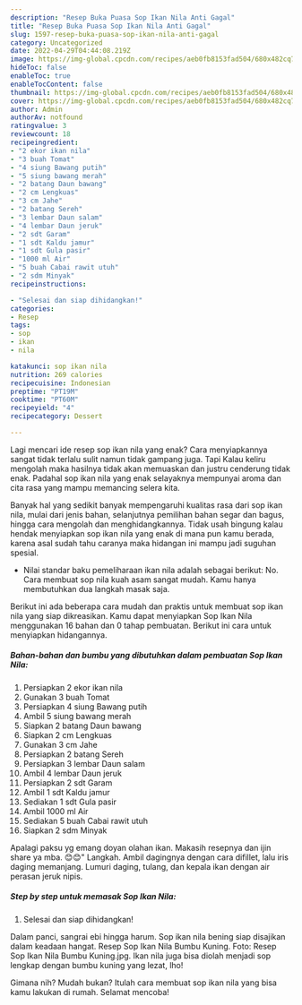 ```yaml
---
description: "Resep Buka Puasa Sop Ikan Nila Anti Gagal"
title: "Resep Buka Puasa Sop Ikan Nila Anti Gagal"
slug: 1597-resep-buka-puasa-sop-ikan-nila-anti-gagal
category: Uncategorized
date: 2022-04-29T04:44:08.219Z
image: https://img-global.cpcdn.com/recipes/aeb0fb8153fad504/680x482cq70/sop-ikan-nila-foto-resep-utama.jpg
hideToc: false
enableToc: true
enableTocContent: false
thumbnail: https://img-global.cpcdn.com/recipes/aeb0fb8153fad504/680x482cq70/sop-ikan-nila-foto-resep-utama.jpg
cover: https://img-global.cpcdn.com/recipes/aeb0fb8153fad504/680x482cq70/sop-ikan-nila-foto-resep-utama.jpg
author: Admin
authorAv: notfound
ratingvalue: 3
reviewcount: 18
recipeingredient:
- "2 ekor ikan nila"
- "3 buah Tomat"
- "4 siung Bawang putih"
- "5 siung bawang merah"
- "2 batang Daun bawang"
- "2 cm Lengkuas"
- "3 cm Jahe"
- "2 batang Sereh"
- "3 lembar Daun salam"
- "4 lembar Daun jeruk"
- "2 sdt Garam"
- "1 sdt Kaldu jamur"
- "1 sdt Gula pasir"
- "1000 ml Air"
- "5 buah Cabai rawit utuh"
- "2 sdm Minyak"
recipeinstructions:

- "Selesai dan siap dihidangkan!"
categories:
- Resep
tags:
- sop
- ikan
- nila

katakunci: sop ikan nila 
nutrition: 269 calories
recipecuisine: Indonesian
preptime: "PT19M"
cooktime: "PT60M"
recipeyield: "4"
recipecategory: Dessert

---
```



Lagi mencari ide resep sop ikan nila yang enak? Cara menyiapkannya sangat tidak terlalu sulit namun tidak gampang juga. Tapi Kalau keliru mengolah maka hasilnya tidak akan memuaskan dan justru cenderung tidak enak. Padahal sop ikan nila yang enak selayaknya mempunyai aroma dan cita rasa yang mampu memancing selera kita.


Banyak hal yang sedikit banyak mempengaruhi kualitas rasa dari sop ikan nila, mulai dari jenis bahan, selanjutnya pemilihan bahan segar dan bagus, hingga cara mengolah dan menghidangkannya. Tidak usah bingung kalau hendak menyiapkan sop ikan nila yang enak di mana pun kamu berada, karena asal sudah tahu caranya maka hidangan ini mampu jadi suguhan spesial.

- Nilai standar baku pemeliharaan ikan nila adalah sebagai berikut: No. Cara membuat sop nila kuah asam sangat mudah. Kamu hanya membutuhkan dua langkah masak saja.


Berikut ini ada beberapa cara mudah dan praktis untuk membuat sop ikan nila yang siap dikreasikan. Kamu dapat menyiapkan Sop Ikan Nila menggunakan 16 bahan dan 0 tahap pembuatan. Berikut ini cara untuk menyiapkan hidangannya.

<!--inarticleads1-->

##### Bahan-bahan dan bumbu yang dibutuhkan dalam pembuatan Sop Ikan Nila:

1. Persiapkan 2 ekor ikan nila
1. Gunakan 3 buah Tomat
1. Persiapkan 4 siung Bawang putih
1. Ambil 5 siung bawang merah
1. Siapkan 2 batang Daun bawang
1. Siapkan 2 cm Lengkuas
1. Gunakan 3 cm Jahe
1. Persiapkan 2 batang Sereh
1. Persiapkan 3 lembar Daun salam
1. Ambil 4 lembar Daun jeruk
1. Persiapkan 2 sdt Garam
1. Ambil 1 sdt Kaldu jamur
1. Sediakan 1 sdt Gula pasir
1. Ambil 1000 ml Air
1. Sediakan 5 buah Cabai rawit utuh
1. Siapkan 2 sdm Minyak


Apalagi paksu yg emang doyan olahan ikan. Makasih resepnya dan ijin share ya mba. 😊😊&#34; Langkah. Ambil dagingnya dengan cara difillet, lalu iris daging memanjang. Lumuri daging, tulang, dan kepala ikan dengan air perasan jeruk nipis. 

<!--inarticleads2-->

##### Step by step untuk memasak Sop Ikan Nila:


1. Selesai dan siap dihidangkan!

Dalam panci, sangrai ebi hingga harum. Sop ikan nila bening siap disajikan dalam keadaan hangat. Resep Sop Ikan Nila Bumbu Kuning. Foto: Resep Sop Ikan Nila Bumbu Kuning.jpg. Ikan nila juga bisa diolah menjadi sop lengkap dengan bumbu kuning yang lezat, lho! 

Gimana nih? Mudah bukan? Itulah cara membuat sop ikan nila yang bisa kamu lakukan di rumah. Selamat mencoba!
